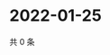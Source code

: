 # 2022-01-25

共 0 条

<!-- BEGIN WEIBO -->
<!-- 最后更新时间 Tue Jan 25 2022 20:23:34 GMT+0800 (China Standard Time) -->

<!-- END WEIBO -->
